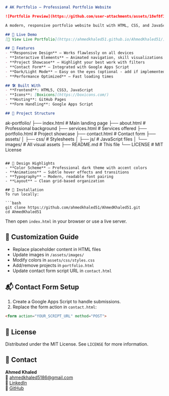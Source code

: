 ```markdown
# AK Portfolio – Professional Portfolio Website

![Portfolio Preview](https://github.com/user-attachments/assets/18ef8f1e-a1c8-43b9-b228-67b581c8f050)

A modern, responsive portfolio website built with HTML, CSS, and JavaScript to showcase my professional work, skills, and experience.

## 🌟 Live Demo
[🔗 View Live Portfolio](https://ahmedkhaled51.github.io/AhmedKhaled51/)

## 🚀 Features
- **Responsive Design** – Works flawlessly on all devices
- **Interactive Elements** – Animated navigation, skill visualizations
- **Project Showcase** – Highlight your best work with filters
- **Contact Form** – Integrated with Google Apps Script
- **Dark/Light Mode** – Easy on the eyes (optional - add if implemented)
- **Performance Optimized** – Fast loading times

## 🛠️ Built With
- **Frontend**: HTML5, CSS3, JavaScript
- **Icons**: [Boxicons](https://boxicons.com/)
- **Hosting**: GitHub Pages
- **Form Handling**: Google Apps Script

## 📂 Project Structure
```
ak-portfolio/
├── index.html         # Main landing page
├── about.html         # Professional background
├── services.html      # Services offered
├── portfolio.html     # Project showcase
├── contact.html       # Contact form
├── assets/
│   ├── css/           # Stylesheets
│   ├── js/            # JavaScript files
│   └── images/        # All visual assets
├── README.md          # This file
└── LICENSE            # MIT License
```

## 🎨 Design Highlights
- **Color Scheme** – Professional dark theme with accent colors
- **Animations** – Subtle hover effects and transitions
- **Typography** – Modern, readable font pairing
- **Layout** – Clean grid-based organization

## 🔧 Installation
To run locally:

```bash
git clone https://github.com/ahmedkhaled51/AhmedKhaled51.git
cd AhmedKhaled51
```

Then open `index.html` in your browser or use a live server.

## 📝 Customization Guide
- Replace placeholder content in HTML files
- Update images in `/assets/images/`
- Modify colors in `assets/css/styles.css`
- Add/remove projects in `portfolio.html`
- Update contact form script URL in `contact.html`

## 📬 Contact Form Setup
1. Create a Google Apps Script to handle submissions.
2. Replace the form action in `contact.html`:

```html
<form action="YOUR_SCRIPT_URL" method="POST">
```

## 📜 License
Distributed under the MIT License. See `LICENSE` for more information.

## 📧 Contact
**Ahmed Khaled**  
📧 [ahmedkhaled5186@gmail.com](mailto:ahmedkhaled5186@gmail.com)  
🔗 [LinkedIn](https://www.linkedin.com/in/ahmedkhaled04/)  
🐙 [GitHub](https://github.com/Ahmedkhaled51)
```

